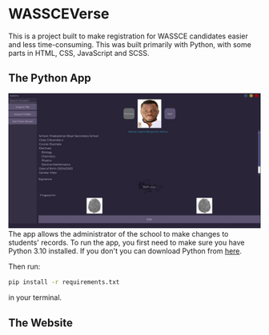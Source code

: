 # WASSCEVerse

This is a project built to make registration for WASSCE candidates easier and less time-consuming. This was built primarily with Python, with some parts in HTML, CSS, JavaScript and SCSS.

## The Python App

![Main Screen](Include/img/main_screen.jpg)
The app allows the administrator of the school to make changes to students' records.
To run the app, you first need to make sure you have Python 3.10 installed. If you don't you can download Python from [here](https://www.python.org/downloads/release/python-3102/).

Then run:

```bash
pip install -r requirements.txt
```

in your terminal.

## The Website
